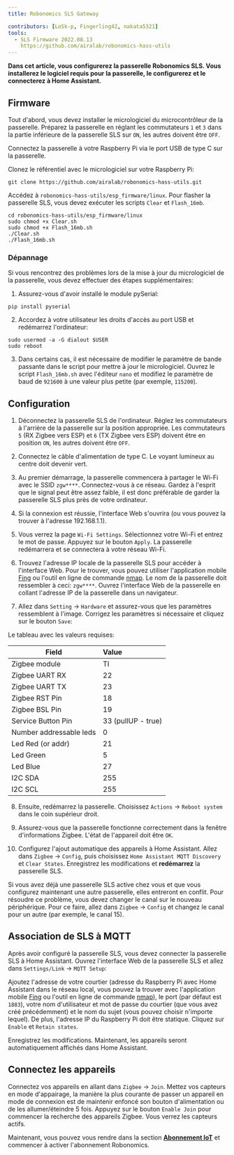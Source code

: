 ```yaml
---
title: Robonomics SLS Gateway

contributors: [LoSk-p, Fingerling42, nakata5321]
tools:
  - SLS Firmware 2022.08.13
    https://github.com/airalab/robonomics-hass-utils
---
```


**Dans cet article, vous configurerez la passerelle Robonomics SLS. Vous installerez le logiciel requis pour la passerelle, le configurerez et le connecterez à Home Assistant.**

<robo-wiki-picture src="home-assistant/sls_gateway.png" />

## Firmware

Tout d'abord, vous devez installer le micrologiciel du microcontrôleur de la passerelle. Préparez la passerelle en réglant les commutateurs `1` et `3` dans la partie inférieure de la passerelle SLS sur `ON`, les autres doivent être `OFF`.

<robo-wiki-picture src="home-assistant/sls-gateway-13.gif" />

Connectez la passerelle à votre Raspberry Pi via le port USB de type C sur la passerelle.

<robo-wiki-picture src="home-assistant/sls-rpi.gif" />

Clonez le référentiel avec le micrologiciel sur votre Raspberry Pi:

<code-helper additionalLine="rasppi_username@rasppi_hostname">

```shell
git clone https://github.com/airalab/robonomics-hass-utils.git
```

</code-helper>

Accédez à `robonomics-hass-utils/esp_firmware/linux`. Pour flasher la passerelle SLS, vous devez exécuter les scripts `Clear` et `Flash_16mb`.

<code-helper additionalLine="rasppi_username@rasppi_hostname">

```shell
cd robonomics-hass-utils/esp_firmware/linux
sudo chmod +x Clear.sh
sudo chmod +x Flash_16mb.sh
./Clear.sh
./Flash_16mb.sh
```

</code-helper>

### Dépannage

Si vous rencontrez des problèmes lors de la mise à jour du micrologiciel de la passerelle, vous devez effectuer des étapes supplémentaires:

1. Assurez-vous d'avoir installé le module pySerial:

<code-helper additionalLine="rasppi_username@rasppi_hostname">

```shell
pip install pyserial
```
</code-helper>

2. Accordez à votre utilisateur les droits d'accès au port USB et redémarrez l'ordinateur:

<code-helper additionalLine="rasppi_username@rasppi_hostname">

```shell
sudo usermod -a -G dialout $USER
sudo reboot
```
</code-helper>

3. Dans certains cas, il est nécessaire de modifier le paramètre de bande passante dans le script pour mettre à jour le micrologiciel. Ouvrez le script `Flash_16mb.sh` avec l'éditeur `nano` et modifiez le paramètre de baud de `921600` à une valeur plus petite (par exemple, `115200`).

## Configuration

1. Déconnectez la passerelle SLS de l'ordinateur. Réglez les commutateurs à l'arrière de la passerelle sur la position appropriée. Les commutateurs `5` (RX Zigbee vers ESP) et `6` (TX Zigbee vers ESP) doivent être en position `ON`, les autres doivent être `OFF`. 

<robo-wiki-picture src="home-assistant/sls-gateway-56.gif" />

2. Connectez le câble d'alimentation de type C. Le voyant lumineux au centre doit devenir vert.

<robo-wiki-picture src="home-assistant/sls-gateway-connect.gif" />

3. Au premier démarrage, la passerelle commencera à partager le Wi-Fi avec le SSID `zgw****`. Connectez-vous à ce réseau. Gardez à l'esprit que le signal peut être assez faible, il est donc préférable de garder la passerelle SLS plus près de votre ordinateur. 

<robo-wiki-picture src="home-assistant/sls-gateway-wifi.gif" />

4. Si la connexion est réussie, l'interface Web s'ouvrira (ou vous pouvez la trouver à l'adresse 192.168.1.1). 

5. Vous verrez la page `Wi-Fi Settings`. Sélectionnez votre Wi-Fi et entrez le mot de passe. Appuyez sur le bouton `Apply`. La passerelle redémarrera et se connectera à votre réseau Wi-Fi. 

<robo-wiki-video autoplay loop controls :videos="[{src: 'QmSht6roENzrV6oqsQ1a5gp6GVCz54EDZdPAP8XVh9SCwH', type:'mp4'}]" />

6. Trouvez l'adresse IP locale de la passerelle SLS pour accéder à l'interface Web. Pour le trouver, vous pouvez utiliser l'application mobile [Fing](https://www.fing.com/products) ou l'outil en ligne de commande [nmap](https://vitux.com/find-devices-connected-to-your-network-with-nmap/). Le nom de la passerelle doit ressembler à ceci: `zgw****`. Ouvrez l'interface Web de la passerelle en collant l'adresse IP de la passerelle dans un navigateur.

7. Allez dans `Setting` -> `Hardware` et assurez-vous que les paramètres ressemblent à l'image. Corrigez les paramètres si nécessaire et cliquez sur le bouton `Save`:

<robo-wiki-video autoplay loop controls :videos="[{src: 'QmeSksMxU9xkvvK7f81WDAYULiMFokK7P7KDVYEjv2MHjn', type:'mp4'}]" />

Le tableau avec les valeurs requises:

| Field                    | Value              |
|--------------------------|:-------------------|
| Zigbee module            | TI                 |
| Zigbee UART RX           | 22                 |
| Zigbee UART TX           | 23                 |
| Zigbee RST Pin           | 18                 |
| Zigbee BSL Pin           | 19                 |
| Service Button Pin       | 33 (pullUP - true) |
| Number addressable leds  | 0                  |
| Led Red (or addr)        | 21                 |
| Led Green                | 5                  |
| Led Blue                 | 27                 |
| I2C SDA                  | 255                |
| I2C SCL                  | 255                |

8. Ensuite, redémarrez la passerelle. Choisissez `Actions` -> `Reboot system` dans le coin supérieur droit.

9. Assurez-vous que la passerelle fonctionne correctement dans la fenêtre d'informations Zigbee. L'état de l'appareil doit être `OK`.

10. Configurez l'ajout automatique des appareils à Home Assistant. Allez dans `Zigbee` -> `Config`, puis choisissez `Home Assistant MQTT Discovery` et `Clear States`. Enregistrez les modifications et **redémarrez** la passerelle SLS.

<robo-wiki-note type="warning">

Si vous avez déjà une passerelle SLS active chez vous et que vous configurez maintenant une autre passerelle, elles entreront en conflit. Pour résoudre ce problème, vous devez changer le canal sur le nouveau périphérique. Pour ce faire, allez dans `Zigbee` -> `Config` et changez le canal pour un autre (par exemple, le canal 15).

</robo-wiki-note>

<robo-wiki-video autoplay loop controls :videos="[{src: 'QmVZMB1xQeB6ZLfSR6aUrN6cRSF296s8CMJt7E2jBJ5MjZ', type:'mp4'}]" />

## Association de SLS à MQTT

Après avoir configuré la passerelle SLS, vous devez connecter la passerelle SLS à Home Assistant. Ouvrez l'interface Web de la passerelle SLS et allez dans `Settings/Link` -> `MQTT Setup`:


Ajoutez l'adresse de votre courtier (adresse du Raspberry Pi avec Home Assistant dans le réseau local, vous pouvez la trouver avec l'application mobile [Fing](https://www.fing.com/products) ou l'outil en ligne de commande [nmap](https://vitux.com/find-devices-connected-to-your-network-with-nmap/)), le port (par défaut est `1883`), votre nom d'utilisateur et mot de passe du courtier (que vous avez créé précédemment) et le nom du sujet (vous pouvez choisir n'importe lequel). De plus, l'adresse IP du Raspberry Pi doit être statique. Cliquez sur `Enable` et `Retain states`.

<robo-wiki-video autoplay loop controls :videos="[{src: 'QmdNKDqwwy87VQEDDVsX5kpaDQm9wKKPEJUNJnhnjx6e5y', type:'mp4'}]" />

Enregistrez les modifications. Maintenant, les appareils seront automatiquement affichés dans Home Assistant.

## Connectez les appareils

Connectez vos appareils en allant dans `Zigbee` -> `Join`. Mettez vos capteurs en mode d'appairage, la manière la plus courante de passer un appareil en mode de connexion est de maintenir enfoncé son bouton d'alimentation ou de les allumer/éteindre 5 fois. Appuyez sur le bouton `Enable Join` pour commencer la recherche des appareils Zigbee. Vous verrez les capteurs actifs.

<robo-wiki-picture src="home-assistant/switch-device.gif" />

<robo-wiki-video autoplay loop controls :videos="[{src: 'Qmdq3PBNY88QbYYqakwSLG2vn3mVUom3w3wsSWfTd1pzJA', type:'mp4'}]" />


Maintenant, vous pouvez vous rendre dans la section [**Abonnement IoT**](/docs/sub-activate) et commencer à activer l'abonnement Robonomics.
